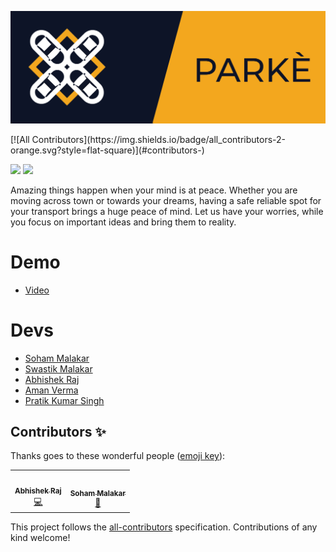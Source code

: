 <p align="center"><img src="https://github.com/park-e/cdn/blob/main/banner.png"></p>
<!-- ALL-CONTRIBUTORS-BADGE:START - Do not remove or modify this section -->
[![All Contributors](https://img.shields.io/badge/all_contributors-2-orange.svg?style=flat-square)](#contributors-)
<!-- ALL-CONTRIBUTORS-BADGE:END -->

<p>
<img src="https://img.shields.io/badge/finder-v0.1.2--alpha-101628">
<img src="https://img.shields.io/badge/partner-v0.0.1--alpha-f3a71d">
</p>

Amazing things happen when your mind is at peace. Whether you are moving across town or towards your dreams, having a safe reliable spot for your transport brings a huge peace of mind. Let us have your worries, while you focus on important ideas and bring them to reality.

# Demo

- [Video](https://www.youtube.com/playlist?list=PLCm0to8OPSsNMv7pgtQQ9lDRdk_lvJDWw)

# Devs

- [Soham Malakar](https://www.linkedin.com/in/malakar-soham/)
- [Swastik Malakar](https://www.linkedin.com/in/malakar-swastik)
- [Abhishek Raj](https://www.linkedin.com/in/abhishekraj272/) 
- [Aman Verma](https://www.linkedin.com/in/amanv8060)
- [Pratik Kumar Singh](https://www.linkedin.com/in/pksn)

## Contributors ✨

Thanks goes to these wonderful people ([emoji key](https://allcontributors.org/docs/en/emoji-key)):

<!-- ALL-CONTRIBUTORS-LIST:START - Do not remove or modify this section -->
<!-- prettier-ignore-start -->
<!-- markdownlint-disable -->
<table>
  <tr>
    <td align="center"><a href="https://github.com/abhishekraj272"><img src="https://avatars1.githubusercontent.com/u/27128838?v=4" width="100px;" alt=""/><br /><sub><b>Abhishek Raj</b></sub></a><br /><a href="https://github.com/park-e/park-e.github.io/commits?author=abhishekraj272" title="Code">💻</a></td>
    <td align="center"><a href="https://github.com/malakar-soham"><img src="https://avatars2.githubusercontent.com/u/38937943?v=4" width="100px;" alt=""/><br /><sub><b>Soham Malakar</b></sub></a><br /><a href="#design-malakar-soham" title="Design">🎨</a></td>
  </tr>
</table>

<!-- markdownlint-enable -->
<!-- prettier-ignore-end -->
<!-- ALL-CONTRIBUTORS-LIST:END -->

This project follows the [all-contributors](https://github.com/all-contributors/all-contributors) specification. Contributions of any kind welcome!